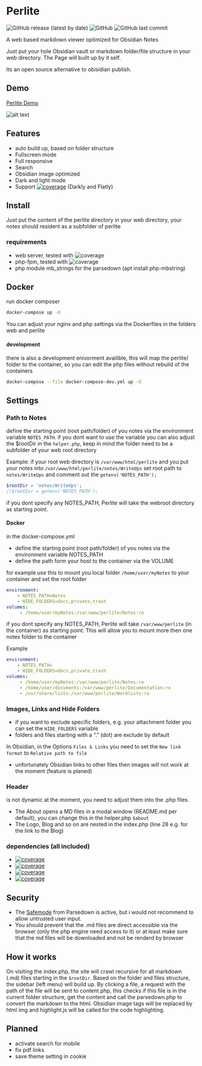# Perlite
  
![GitHub release (latest by date)](https://img.shields.io/github/v/release/secure-77/perlite) ![GitHub](https://img.shields.io/github/license/secure-77/perlite) ![GitHub last commit](https://img.shields.io/github/last-commit/secure-77/Perlite)


	
A web based markdown viewer optimized for Obsidian Notes

Just put your hole Obsidian vault or markdown folder/file structure in your web directory. The Page will built up by it self. 

Its an open source alternative to obisidian publish.


## Demo

[Perlite Demo](https://perlite.secure77.de)


![alt text](https://raw.githubusercontent.com/secure-77/Perlite/main/Demo/screenshot.png "Demo Screenshot")

## Features

- auto build up, based on folder structure
- Fullscreen mode
- Full responsive
- Search
- Obsidian image optimized
- Dark and light mode
- Support [![coverage](https://img.shields.io/badge/Bootswath-Themes-blue)](https://bootswatch.com) (Darkly and Flatly)




## Install
Just put the content of the perlite directory in your web directory, your notes should resident as a subfolder of perlite

### requirements
- web server, tested with ![coverage](https://img.shields.io/badge/NGINX-1.18.0-blue)
- php-fpm, tested with ![coverage](https://img.shields.io/badge/PHP-7.4-green)
- php module mb_strings for the parsedown (apt install php-mbstring)



## Docker

run docker composer
```bash
docker-compose up -d
```

You can adjust your nginx and php settings via the Dockerfiles in the folders web and perlite

#### development
there is also a development enivorment availible, this will map the perlite/ folder to the container, so you can edit the php files without rebuild of the containers
```bash
docker-compose --file docker-compose-dev.yml up -d
```


## Settings

### Path to Notes

define the starting point (root path/folder) of you notes via the environment variable `NOTES_PATH`.
if you dont want to use the variable you can also adjust the $rootDir in the `helper.php`, keep in mind the folder need to be a subfolder of your web root directory

Example: if your root web directory is `/var/www/html/perlite` and you put your notes into `/var/www/html/perlite/notes/WriteUps` set root path to `notes/WriteUps` and comment out the `getenv('NOTES_PATH');`

```php
$rootDir = 'notes/WriteUps';
//$rootDir = getenv('NOTES_PATH');
```

if you dont specify any NOTES_PATH, Perlite will take the webroot directory as starting point. 


#### Docker
in the docker-compose.yml 
- define the starting point (root path/folder) of you notes via the environment variable NOTES_PATH
- define the path form your host to the container via the VOLUME

for example use this to mount you local folder `/home/user/myNotes` to your container and set the root folder 

```yml
environment:
    - NOTES_PATH=Notes
    - HIDE_FOLDERS=docs,private,trash
volumes:
     - /home/user/myNotes:/var/www/perlite/Notes:ro
```

if you dont specify any NOTES_PATH, Perlite will take `/var/www/perlite` (in the container) as starting point. This will allow you to mount more then one notes folder to the container

Example
```yml
environment:
    - NOTES_PATH=
    - HIDE_FOLDERS=docs,private,trash
volumes:
     - /home/user/myNotes:/var/www/perlite/Notes:ro
     - /home/user/documents:/var/www/perlite/Documentation:ro
     - /usr/share/lists:/var/www/perlite/Wordlists:ro
```




### Images, Links and Hide Folders

- if you want to exclude specific folders, e.g. your attachment folder you can set the `HIDE_FOLDERS` variable
- folders and files starting with a "." (dot) are exclude by default


In Obsidian, in the Options `Files & Links` you need to set the `New link format` to `Relative path to file`
- unfortunately Obsidian links to other files then images will not work at the moment (feature is planed)

### Header
is not dynamic at the moment, you need to adjust them into the .php files.

- The About opens a MD files in a modal window (README.md per default), you can change this in the helper.php `$about`
- The Logo, Blog and so on are nested in the index.php (line 28 e.g. for the link to the Blog)



### dependencies (all included)

- [![coverage](https://img.shields.io/badge/Parsedown-1.7.4-lightgrey)](https://github.com/erusev/parsedown)
- [![coverage](https://img.shields.io/badge/jQuery-3.6.0-lightblue)](https://jquery.com/)
- [![coverage](https://img.shields.io/badge/Bootstrap-5-blue)](https://getbootstrap.com/)
- [![coverage](https://img.shields.io/badge/Highlight.js-11.0.1-green)](https://highlightjs.org/)



## Security
- The [Safemode](https://github.com/erusev/parsedown#security) from Parsedown is active, but i would not recommend to allow untrusted user input.
- You should prevent that the .md files are direct accessible via the browser (only the php engine need access to it) or at least make sure that the md files will be downloaded and not be renderd by browser


## How it works
On visiting the index.php, the site will crawl recursive for all markdown (.md) files starting in the `$rootDir`. Based on the folder and files structure, the sidebar (left menu) will build up. By clicking a file, a request with the path of the file will be sent to content.php, this checks if this file is in the current folder structure, get the content and call the parsedown.php to convert the markdown to the html. Obsidian image tags will be replaced by html img and highlight.js will be called for the code highlighting.



## Planned
- activate search for mobile
- fix pdf links
- save theme setting in cookie

